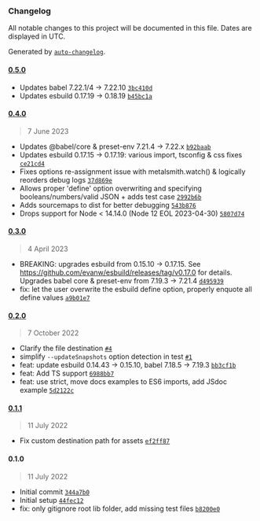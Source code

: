 ### Changelog

All notable changes to this project will be documented in this file. Dates are displayed in UTC.

Generated by [`auto-changelog`](https://github.com/CookPete/auto-changelog).

#### [0.5.0](https://github.com/metalsmith/js-bundle/compare/0.4.0...0.5.0)

- Updates babel 7.22.1/4 -&gt; 7.22.10 [`3bc410d`](https://github.com/metalsmith/js-bundle/commit/3bc410d03e710deda89d9db37d390eb11459eee9)
- Updates esbuild 0.17.19 -&gt; 0.18.19 [`b45bc1a`](https://github.com/metalsmith/js-bundle/commit/b45bc1a3402e967064c89151df15772467afd4a8)

#### [0.4.0](https://github.com/metalsmith/js-bundle/compare/0.3.0...0.4.0)

> 7 June 2023

- Updates @babel/core & preset-env 7.21.4 -&gt; 7.22.x [`b92baab`](https://github.com/metalsmith/js-bundle/commit/b92baabd77bcc7a9a4759528c816024fb5905f55)
- Updates esbuild 0.17.15 -&gt; 0.17.19: various import, tsconfig & css fixes [`ce21cd4`](https://github.com/metalsmith/js-bundle/commit/ce21cd4b513b1bd3ea87f87dd1bf347716e689f1)
- Fixes options re-assignment issue with metalsmith.watch() & logically reorders debug logs [`37d869e`](https://github.com/metalsmith/js-bundle/commit/37d869e12564f3ced05fbb36c3ed5d7660266e30)
- Allows proper 'define' option overwriting and specifying booleans/numbers/valid JSON + adds test case [`2992b6b`](https://github.com/metalsmith/js-bundle/commit/2992b6b79e8b432f724737a844021809fb85a299)
- Adds sourcemaps to dist for better debugging [`543b876`](https://github.com/metalsmith/js-bundle/commit/543b876c97efedb384d84c61fd5d29b4694e74ea)
- Drops support for Node &lt; 14.14.0 (Node 12 EOL 2023-04-30) [`5807d74`](https://github.com/metalsmith/js-bundle/commit/5807d74f24ac2bcfaee35c8eb657cc30b01a283a)

#### [0.3.0](https://github.com/metalsmith/js-bundle/compare/0.2.0...0.3.0)

> 4 April 2023

- BREAKING: upgrades esbuild from 0.15.10 -&gt; 0.17.15. See https://github.com/evanw/esbuild/releases/tag/v0.17.0 for details. Upgrades babel core & preset-env from 7.19.3 -&gt; 7.21.4 [`d495939`](https://github.com/metalsmith/js-bundle/commit/d4959391d03ed496a072dcb59583a0a039396923)
- fix: let the user overwrite the esbuild define option, properly enquote all define values [`a9b01e7`](https://github.com/metalsmith/js-bundle/commit/a9b01e72937680fd5c4b897db048fc77ee80bda4)

#### [0.2.0](https://github.com/metalsmith/js-bundle/compare/0.1.1...0.2.0)

> 7 October 2022

- Clarify the file destination [`#4`](https://github.com/metalsmith/js-bundle/pull/4)
- simplify `--updateSnapshots` option detection in test [`#1`](https://github.com/metalsmith/js-bundle/pull/1)
- feat: update esbuild 0.14.43 -&gt; 0.15.10, babel 7.18.5 -&gt; 7.19.3 [`bb3cf1b`](https://github.com/metalsmith/js-bundle/commit/bb3cf1bf04d5f724bb4319f024695ecc560ef55c)
- feat: Add TS support [`6988bb7`](https://github.com/metalsmith/js-bundle/commit/6988bb7c660fce4f948e6120eadcab0f8a2144b9)
- feat: use strict, move docs examples to ES6 imports, add JSdoc example [`5d2122c`](https://github.com/metalsmith/js-bundle/commit/5d2122ca939a50b9a271a9786274d227d5f7d4b2)

#### [0.1.1](https://github.com/metalsmith/js-bundle/compare/0.1.0...0.1.1)

> 11 July 2022

- Fix custom destination path for assets [`ef2ff87`](https://github.com/metalsmith/js-bundle/commit/ef2ff8793bb9b00dea1410f237730bc5da3e3082)

#### 0.1.0

> 11 July 2022

- Initial commit [`344a7b0`](https://github.com/metalsmith/js-bundle/commit/344a7b04df1606513cd06c8dc21ef87dded025cf)
- Initial setup [`44fec12`](https://github.com/metalsmith/js-bundle/commit/44fec12e553a867fd9713190b9364893fdaaf906)
- fix: only gitignore root lib folder, add missing test files [`b8200e0`](https://github.com/metalsmith/js-bundle/commit/b8200e00470fbd69be6cc21becc2e603e59f8045)

